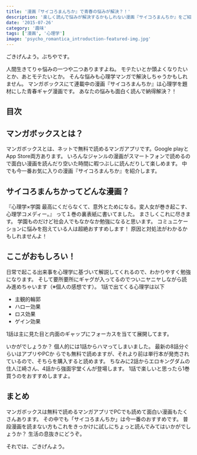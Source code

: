 ```yaml
---
title: '漫画『サイコろまんちか』で青春の悩みが解決？！'
description: '楽しく読んで悩みが解決するかもしれない漫画『サイコろまんちか』をご紹介します。'
date: '2015-07-26'
category: '趣味'
tags: ['漫画', '心理学']
image: 'psycho_romantica_introduction-featured-img.jpg'
---
```


ごきげんよう。ぶちやです。

人間生きてりゃ悩みの一つや二つありますよね。
モテたいとか頭よくなりたいとか、あとモテたいとか。
そんな悩みも心理学マンガで解決しちゃうかもしれません。
マンガボックスにて連載中の漫画『サイコろまんちか』は心理学を題材にした青春ギャグ漫画です。
あなたの悩みも面白く読んで納得解決？！

## 目次

## マンガボックスとは？

マンガボックスとは、ネットで無料で読めるマンガアプリです。Google playとApp Store両方あります。
いろんなジャンルの漫画がスマートフォンで読めるので面白い漫画を読んだり空いた時間に暇つぶしに読んだりして楽しめます。
中でも今一番お気に入りの漫画『サイコろまんちか』を紹介します。

## サイコろまんちかってどんな漫画？

『心理学×学園 最高にくだらなくて、意外とためになる。変人女が巻き起こす、心理学コメディー。』
って１巻の裏表紙に書いてました。
まさしくこれに尽きます。
学園ものだけど社会人でもなかなか勉強になると思います。
コミュニケーションに悩みを抱えている人は超絶おすすめします！
原因と対処法がわかるかもしれませんよ！

## ここがおもしろい！

日常で起こる出来事を心理学に基づいて解説してくれるので、わかりやすく勉強になります。
そして要所要所にギャグが入ってるのでついニヤニヤしながら読み進めちゃいます（※個人の感想です）。
1話で出てくる心理学は以下

* 主観的輪郭
* ハロー効果
* ロス効果
* ゲイン効果

1話は主に見た目と内面のギャップにフォーカスを当てて展開してます。

いかがでしょうか？
個人的には1話からハマってしまいました。
最新の8話分ぐらいはアプリやPCか らでも無料で読めますが、それより前は単行本が発売されているので、そちらを購入すると読めます。
ちなみに2話からエロキングダムの住人江崎さん、4話から強面宇堂くんが登場します。
1話で楽しいと思ったら1巻買うのをおすすめしますよ。

## まとめ

マンガボックスは無料で読めるマンガアプリでPCでも読めて面白い漫画もたくさんあります。
その中でも「サイコろまんちか」は今一番のおすすめです。
普段漫画を読まない方もこれをきっかけに試しにちょっと読んでみてはいかがでしょうか？
生活の息抜きにどうぞ。

それでは、ごきげんよう。
